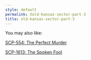 ```yaml
---
style: default
permalink: Xold-kansas-sector-part-3
title: old-kansas-sector-part-3
---
```

You may also like:

[SCP-554: The Perfect Murder](http://scp-wiki.net/scp-554)

[SCP-1613: The Spoken Fool](http://scp-wiki.net/scp-1613)

